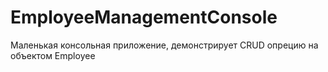 # EmployeeManagementConsole
Маленькая консольная приложение, демонстрирует CRUD опрецию на объектом Employee
